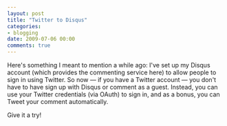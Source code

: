```yaml
---
layout: post
title: "Twitter to Disqus"
categories:
- blogging
date: 2009-07-06 00:00
comments: true
---
```


<p>Here's something I meant to mention a while ago: I've set up my Disqus account (which provides the commenting service here) to allow people to sign in using Twitter. So now &mdash; if you have a Twitter account &mdash; you don't have to have sign up with Disqus or comment as a guest. Instead, you can use your Twitter credentials (via OAuth) to sign in, and as a bonus, you can Tweet your comment automatically.</p>

<p>Give it a try!</p>



